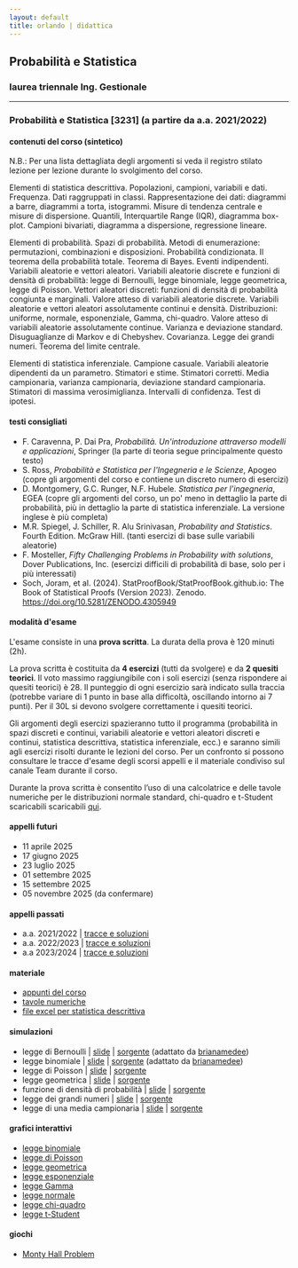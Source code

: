 ```yaml
---
layout: default
title: orlando | didattica
---
```


## Probabilità e Statistica 
### laurea triennale Ing. Gestionale


--- 

### Probabilità e Statistica [3231] (a partire da a.a. 2021/2022) 

#### contenuti del corso (sintetico)

N.B.: Per una lista dettagliata degli argomenti si veda il registro stilato lezione per lezione durante lo svolgimento del corso.

Elementi di statistica descrittiva. Popolazioni, campioni, variabili e dati. Frequenza. Dati raggruppati in classi. Rappresentazione dei dati: diagrammi a barre, diagrammi a torta, istogrammi. Misure di tendenza centrale e misure di dispersione. Quantili, Interquartile Range (IQR), diagramma box-plot. Campioni bivariati, diagramma a dispersione, regressione lineare.
 
Elementi di probabilità. Spazi di probabilità. Metodi di enumerazione: permutazioni, combinazioni e disposizioni. Probabilità condizionata. Il teorema della probabilità totale. Teorema di Bayes. Eventi indipendenti. Variabili aleatorie e vettori aleatori. Variabili aleatorie discrete e funzioni di densità di probabilità: legge di Bernoulli, legge binomiale, legge geometrica, legge di Poisson. Vettori aleatori discreti: funzioni di densità di probabilità congiunta e marginali. Valore atteso di variabili aleatorie discrete. Variabili aleatorie e vettori aleatori assolutamente continui e densità. Distribuzioni: uniforme, normale, esponenziale, Gamma, chi-quadro. Valore atteso di variabili aleatorie assolutamente continue. Varianza e deviazione standard. Disuguaglianze di Markov e di Chebyshev. Covarianza. Legge dei grandi numeri. Teorema del limite centrale.

Elementi di statistica inferenziale. Campione casuale. Variabili aleatorie dipendenti da un parametro. Stimatori e stime. Stimatori corretti. Media campionaria, varianza campionaria, deviazione standard campionaria. Stimatori di massima verosimiglianza. Intervalli di confidenza. Test di ipotesi.

#### testi consigliati
- F. Caravenna, P. Dai Pra, *Probabilità. Un'introduzione attraverso modelli e applicazioni*, Springer (la parte di teoria segue principalmente questo testo)
- S. Ross, *Probabilità e Statistica per l'Ingegneria e le Scienze*, Apogeo (copre gli argomenti del corso e contiene un discreto numero di esercizi)
- D. Montgomery, G.C. Runger, N.F. Hubele. *Statistica per l'ingegneria*, EGEA (copre gli argomenti del corso, un po' meno in dettaglio la parte di probabilità, più in dettaglio la parte di statistica inferenziale. La versione inglese è più completa)
- M.R. Spiegel, J. Schiller, R. Alu Srinivasan, *Probability and Statistics*. Fourth Edition. McGraw Hill. (tanti esercizi di base sulle variabili aleatorie)
- F. Mosteller, *Fifty Challenging Problems in Probability with solutions*, Dover Publications, Inc. (esercizi difficili di probabilità di base, solo per i più interessati)
- Soch, Joram, et al. (2024). StatProofBook/StatProofBook.github.io: The Book of Statistical Proofs (Version 2023). Zenodo. https://doi.org/10.5281/ZENODO.4305949

#### modalità d'esame

L'esame consiste in una **prova scritta**. La durata della prova è 120 minuti (2h).

La prova scritta è costituita da **4 esercizi** (tutti da svolgere) e da **2 quesiti teorici**. Il voto massimo raggiungibile con i soli esercizi (senza rispondere ai quesiti teorici) è 28. Il punteggio di ogni esercizio sarà indicato sulla traccia (potrebbe variare di 1 punto in base alla difficoltà, oscillando intorno ai 7 punti). Per il 30L si devono svolgere correttamente i quesiti teorici.

Gli argomenti degli esercizi spazieranno tutto il programma (probabilità in spazi discreti e continui, variabili aleatorie e vettori aleatori discreti e continui, statistica descrittiva, statistica inferenziale, ecc.) e saranno simili agli esercizi risolti durante le lezioni del corso. Per un confronto si possono consultare le tracce d'esame degli scorsi appelli e il materiale condiviso sul canale Team durante il corso.

Durante la prova scritta è consentito l’uso di una calcolatrice e delle tavole numeriche per le distribuzioni normale standard, chi-quadro e t-Student scaricabili scaricabili [qui](materiale/tabelleVA.pdf).


#### appelli futuri

- 11 aprile 2025
- 17 giugno 2025
- 23 luglio 2025
- 01 settembre 2025
- 15 settembre 2025
- 05 novembre 2025 (da confermare)

#### appelli passati

- a.a. 2021/2022 \| [tracce e soluzioni](tracce/Tracce_Soluzioni_2021-2022-240704.pdf)
- a.a. 2022/2023 \| [tracce e soluzioni](tracce/Tracce_Soluzioni_2022-2023-240207.pdf)
- a.a 2023/2024 \| [tracce e soluzioni](tracce/Tracce_Soluzioni_2023-2024-250213.pdf)

#### materiale 

- [appunti del corso](materiale/Appunti%20di%20Probabilità%20e%20Statistica.pdf)
- [tavole numeriche](materiale/tabelleVA.pdf)
- [file excel per statistica descrittiva](materiale/Statistica%20descrittiva%20(esercizi%20da%20svolgere%20e%20dati).xlsx)

#### simulazioni 

- legge di Bernoulli \| [slide](https://orlandopoliba.github.io/Manim-ProbStatPoliBA/Bernoulli/Bernoulli.html) \| [sorgente](https://github.com/orlandopoliba/Manim-ProbStatPoliBA/tree/main/Bernoulli) (adattato da [brianamedee](https://github.com/brianamedee/3B1B-Animated-Tutorials/blob/main/3b1bProbability.py))
- legge binomiale \| [slide](https://orlandopoliba.github.io/Manim-ProbStatPoliBA/Binomial/Binomial.html) \| [sorgente](https://github.com/orlandopoliba/Manim-ProbStatPoliBA/tree/main/Binomial) (adattato da [brianamedee](https://github.com/brianamedee/3B1B-Animated-Tutorials/blob/main/3b1bProbability.py))
- legge di Poisson \| [slide](https://orlandopoliba.github.io/Manim-ProbStatPoliBA/Poisson/Poisson.html) \| [sorgente](https://github.com/orlandopoliba/Manim-ProbStatPoliBA/tree/main/Poisson)
- legge geometrica \| [slide](https://orlandopoliba.github.io/Manim-ProbStatPoliBA/Geometric/Geometric.html) \| [sorgente](https://github.com/orlandopoliba/Manim-ProbStatPoliBA/tree/main/Geometric)
- funzione di densità di probabilità \| [slide](https://orlandopoliba.github.io/Manim-ProbStatPoliBA/Density/Density.html) \| [sorgente](https://github.com/orlandopoliba/Manim-ProbStatPoliBA/tree/main/Density)
- legge dei grandi numeri \| [slide](https://orlandopoliba.github.io/Manim-ProbStatPoliBA/LLN/LLN.html) \| [sorgente](https://github.com/orlandopoliba/Manim-ProbStatPoliBA/tree/main/LLN)
- legge di una media campionaria \| [slide](https://orlandopoliba.github.io/Manim-ProbStatPoliBA/CLT/CLT.html) \| [sorgente](https://github.com/orlandopoliba/Manim-ProbStatPoliBA/tree/main/CLT)

#### grafici interattivi

- [legge binomiale](https://orlandopoliba.github.io/pages/corsi/ProbStat_IngGest/plots/binomial.html)
- [legge di Poisson](https://orlandopoliba.github.io/pages/corsi/ProbStat_IngGest/plots/poisson.html)
- [legge geometrica](https://orlandopoliba.github.io/pages/corsi/ProbStat_IngGest/plots/geometric.html)
- [legge esponenziale](https://orlandopoliba.github.io/pages/corsi/ProbStat_IngGest/plots/exponential.html)
- [legge Gamma](https://orlandopoliba.github.io/pages/corsi/ProbStat_IngGest/plots/gamma.html)
- [legge normale](https://orlandopoliba.github.io/pages/corsi/ProbStat_IngGest/plots/normal.html)
- [legge chi-quadro](https://orlandopoliba.github.io/pages/corsi/ProbStat_IngGest/plots/chi-squared.html)
- [legge t-Student](https://orlandopoliba.github.io/pages/corsi/ProbStat_IngGest/plots/t-student.html)

#### giochi

- [Monty Hall Problem](https://orlandopoliba.github.io/pages/games/monty_hall/monty_hall.html) 
